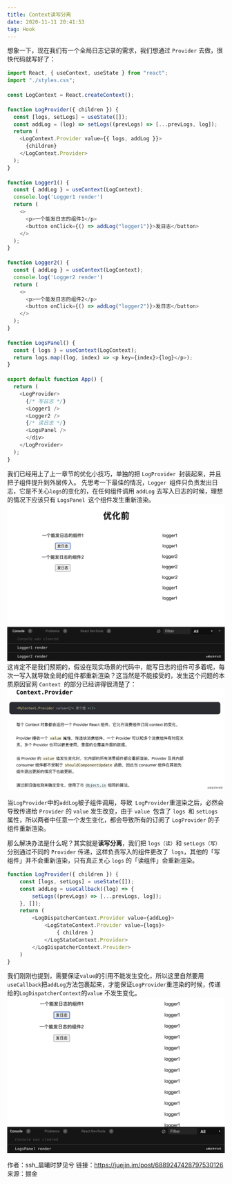 ```yaml
---
title: Context读写分离
date: 2020-11-11 20:41:53
tag: Hook
---
```


想象一下，现在我们有一个全局日志记录的需求，我们想通过 `Provider` 去做，很快代码就写好了：
```js
import React, { useContext, useState } from "react";
import "./styles.css";

const LogContext = React.createContext();

function LogProvider({ children }) {
  const [logs, setLogs] = useState([]);
  const addLog = (log) => setLogs((prevLogs) => [...prevLogs, log]);
  return (
    <LogContext.Provider value={{ logs, addLog }}>
      {children}
    </LogContext.Provider>
  );
}

function Logger1() {
  const { addLog } = useContext(LogContext);
  console.log('Logger1 render')
  return (
    <>
      <p>一个能发日志的组件1</p>
      <button onClick={() => addLog("logger1")}>发日志</button>
    </>
  );
}

function Logger2() {
  const { addLog } = useContext(LogContext);
  console.log('Logger2 render')
  return (
    <>
      <p>一个能发日志的组件2</p>
      <button onClick={() => addLog("logger2")}>发日志</button>
    </>
  );
}

function LogsPanel() {
  const { logs } = useContext(LogContext);
  return logs.map((log, index) => <p key={index}>{log}</p>);
}

export default function App() {
  return (
    <LogProvider>
      {/* 写日志 */}
      <Logger1 />
      <Logger2 />
      {/* 读日志 */}
      <LogsPanel />
      </div>
    </LogProvider>
  );
}
```
我们已经用上了上一章节的优化小技巧，单独的把 `LogProvider `封装起来，并且把子组件提升到外层传入。
先思考一下最佳的情况，`Logger `组件只负责发出日志，它是不关心`logs`的变化的，在任何组件调用 `addLog` 去写入日志的时候，理想的情况下应该只有 `LogsPanel `这个组件发生重新渲染。
![1](/assets/reactImg/2-1.png "1")
这肯定不是我们预期的，假设在现实场景的代码中，能写日志的组件可多着呢，每次一写入就导致全局的组件都重新渲染？这当然是不能接受的，发生这个问题的本质原因官网 `Context `的部分已经讲得很清楚了：
![2](/assets/reactImg/2-2.png "2")

当` LogProvider `中的` addLog `被子组件调用，导致` LogProvider`重渲染之后，必然会导致传递给 `Provider` 的 `value` 发生改变，由于 `value `包含了 `logs `和 `setLogs` 属性，所以两者中任意一个发生变化，都会导致所有的订阅了 `LogProvider` 的子组件重新渲染。

那么解决办法是什么呢？其实就是**读写分离**，我们把 `logs（读）`和 `setLogs（写）`分别通过不同的 `Provider` 传递，这样负责写入的组件更改了` logs`，其他的「写组件」并不会重新渲染，只有真正关心 `logs` 的「读组件」会重新渲染。

```js
function LogProvider({ children }) {
    const [logs, setLogs] = useState([]);
    const addLog = useCallback((log) => {
        setLogs((prevLogs) => [...prevLogs, log]);
    }, []);
    return (
        <LogDispatcherContext.Provider value={addLog}>
            <LogStateContext.Provider value={logs}>
                { children }
            </LogStateContext.Provider>
        </LogDispatcherContext.Provider>
    )
}

```
我们刚刚也提到，需要保证` value `的引用不能发生变化，所以这里自然要用` useCallback `把` addLog `方法包裹起来，才能保证` LogProvider `重渲染的时候，传递给的`LogDispatcherContext`的`value` 不发生变化。
![3](/assets/reactImg/2-3.png "3")

作者：ssh_晨曦时梦见兮
链接：https://juejin.im/post/6889247428797530126
来源：掘金




